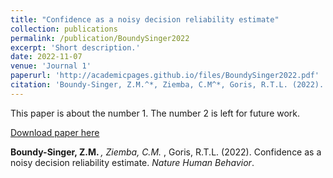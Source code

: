 ```yaml
---
title: "Confidence as a noisy decision reliability estimate"
collection: publications
permalink: /publication/BoundySinger2022
excerpt: 'Short description.'
date: 2022-11-07
venue: 'Journal 1'
paperurl: 'http://academicpages.github.io/files/BoundySinger2022.pdf'
citation: 'Boundy-Singer, Z.M.^*, Ziemba, C.M^*, Goris, R.T.L. (2022). &quot; Confidence as a noisy decision reliability estimate.&quot; <i>Nature Human Behavior</i>.'
---
```

This paper is about the number 1. The number 2 is left for future work.

[Download paper here](http://academicpages.github.io/files/BoundySinger2022.pdf)

<strong>Boundy-Singer, Z.M. <sup>*</sup> </strong>, Ziemba, C.M. <sup>*</sup>, Goris, R.T.L. (2022). Confidence as a noisy decision reliability estimate. <i>Nature Human Behavior</i>.
